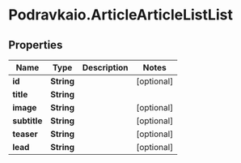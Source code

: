 # Podravkaio.ArticleArticleListList

## Properties
Name | Type | Description | Notes
------------ | ------------- | ------------- | -------------
**id** | **String** |  | [optional] 
**title** | **String** |  | 
**image** | **String** |  | [optional] 
**subtitle** | **String** |  | [optional] 
**teaser** | **String** |  | [optional] 
**lead** | **String** |  | [optional] 


